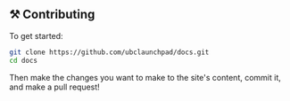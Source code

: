 ## ⚒️ Contributing

To get started:

```sh
git clone https://github.com/ubclaunchpad/docs.git
cd docs
```

Then make the changes you want to make to the site's content, commit it, and make a pull request!
